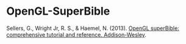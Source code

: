 # OpenGL-SuperBible

Sellers, G., Wright Jr, R. S., & Haemel, N. (2013). [OpenGL superBible: comprehensive tutorial and reference. Addison-Wesley](https://scholar.google.com/scholar?hl=zh-CN&as_sdt=0%2C5&q=OpenGL+superBible%3A+comprehensive+tutorial+and+reference.+Addison-Wesley&btnG=).
